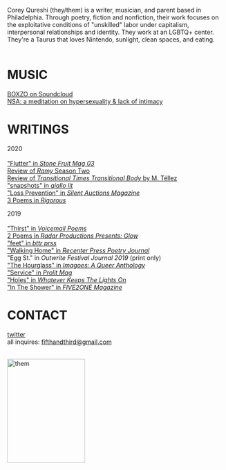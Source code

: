 Corey Qureshi (they/them) is a writer, musician, and parent based in Philadelphia. Through poetry, fiction and nonfiction, their work focuses on the exploitative conditions of "unskilled" labor under capitalism, interpersonal relationships and identity. They work at an LGBTQ+ center. They're a Taurus that loves Nintendo, sunlight, clean spaces, and eating. <br/><br/>
# MUSIC <br/>
<a href="https://soundcloud.com/qboxzo"> BOXZO on Soundcloud</a><br/>
<a href="https://s-ame-kh.bandcamp.com/releases"> NSA: a meditation on hypersexuality & lack of intimacy </a>
# WRITINGS
2020<br/><br/>
<a href="https://www.etsy.com/listing/818134214/stone-fruit-issue-03?ref=listing_published_alert"> "Flutter" in <i> Stone Fruit Mag 03</i></a><br/>
<a href="https://www.broadstreetreview.com/film-tv/hulu-presents-season-2-of-ramy"> Review of <i>Ramy</i> Season Two </a> <br/>
<a href="https://www.broadstreetreview.com/books/transitional-times-transitional-body-by-m-tellez"> Review of <i> Transitional Times Transitional Body </i> by M. Téllez</a> <br/>
<a href= "https://www.giallolit.com/corey-qureshi"> "snapshots" in <i> giallo lit</i></a><br/>
<a href= "https://www.silentauctionsmagazine.com/fiction"> "Loss Prevention" in <i> Silent Auctions Magazine</i></a><br/>
<a href= "http://www.rigorous-mag.com/v4i1/corey-qureshi.html"> 3 Poems in <i> Rigorous</i> </a> <br/>

2019 <br/><br/>
<a href = "https://voicemailpoems.org/2019/11/20/thirst/"> "Thirst" in <i> Voicemail Poems </i> </a><br/>
<a href = "https://www.radarproductions.org/blog/glow-queer-poetry-feature-corey-qureshi"> 2 Poems in <i> Radar Productions Presents: Glow </i></a><br/>
<a href= "https://www.bttrprss.com/corey-qureshi"> "feet" in <i> bttr prss</i> </a> <br/>
<a href= "http://www.recenterpress.com/issue-two-corey-qureshi.html"> "Walking Home" in <i> Recenter Press Poetry Journal</i> </a> <br/>
"Egg St." in <i> Outwrite Festival Journal 2019</i> (print only) <br/>
<a href= "https://lovepainandpoetrypublishing.com/services/imagoes"> "The Hourglass" in <i> Imagoes: A Queer Anthology</i></a><br/>
<a href="https://www.prolitmag.com/issue-one/qureshi"> "Service" in <i> Prolit Mag</i> </a> <br/>
<a href="https://whateverkeepsthelightson.com/holes"> "Holes" in <i> Whatever Keeps The Lights On </i></a><br/>
<a href="http://five2onemagazine.com/in-the-shower-by-corey-qureshi/"> "In The Shower" in <i> FIVE2ONE Magazine</i></a>                                                             
# CONTACT
<a href="https://twitter.com/q_boxo">twitter</a><br/>
all inquires: fifthandthird@gmail.com<br/> <br/>

<img src="https://www.broadstreetreview.com/images/uploads/authors/Corey_Qureshi.jpg" alt="them" height="240" width="180"><br/>
